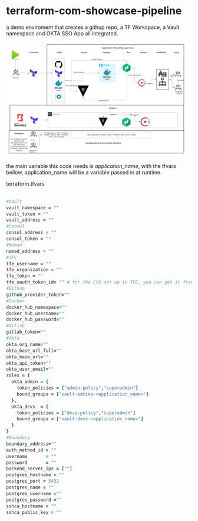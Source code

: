 # terraform-com-showcase-pipeline
a demo enviroment that creates a githup repo, a TF Workspace, a Vault namespace and OKTA SSO App all integrated.

![Solution Diagram](./assets/overview.png)


the main variable this code needs is *application_name*, with the tfvars bellow, application_name will be a variable passed in at runtime.


terraform.tfvars
```ruby

#Vault
vault_namespace = ""
vault_token = ""
vault_address = ""
#Consul
consul_address = ""
consul_token = ""
#Nomad
nomad_address = ""
#TFC
tfe_username = ""
tfe_organization = ""
tfe_token = ""
tfe_oauth_token_id= "" # for the CVS set up in TFC, you can get it from the settings page under VCS providers
#Github
github_provider_token=""
#Docker
docker_hub_namespace=""
docker_hub_username=""
docker_hub_password=""
#Gitlab
gitlab_token=""
#Okta
okta_org_name=""
okta_base_url_full=""
okta_base_url=""
okta_api_token=""
okta_user_email=""
roles = {
  okta_admin = {
    token_policies = ["admin-policy","superadmin"]
    bound_groups = ["vault-admins-<application_name>"]
  },
  okta_devs  = {
    token_policies = ["devs-policy","superadmin"]
    bound_groups = ["vault-devs-<application_name>"]
  }
}
#Boundary
boundary_address=""
auth_method_id = ""
username       = ""
password       = ""
backend_server_ips = [""]
postgres_hostname = ""
postgres_port = 5432
postgres_name = ""
postgres_username =""
postgres_password =""
sshca_hostname = ""
sshca_public_key = ""

```